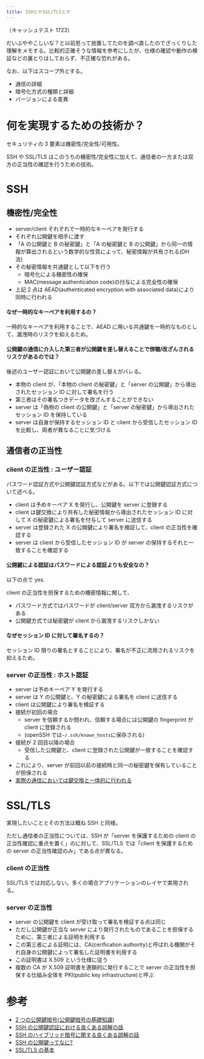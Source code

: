 ```yaml
---
title: SSHとかSSL/TLSとか
---
```


（キャッシュテスト 1723）

だいぶややこしいな？と以前思って放置してたのを調べ直したのでざっくりした理解をメモする。比較的正確そうな情報を参考にしたが、仕様の確認や動作の検証などの裏とりはしておらず、不正確な恐れがある。

なお、以下はスコープ外とする。

- 通信の詳細
- 暗号化方式の種類と詳細
- バージョンによる差異

# 何を実現するための技術か？

セキュリティの 3 要素は機密性/完全性/可用性。

SSH や SSL/TLS はこのうちの機密性/完全性に加えて、通信者の一方または双方の正当性の確認を行うための技術。

# SSH

## 機密性/完全性

- server/client それぞれで一時的なキーペアを発行する
- それぞれ公開鍵を相手に渡す
- 「A の公開鍵と B の秘密鍵」と「A の秘密鍵と B の公開鍵」から同一の情報が算出されるという数学的な性質によって、秘密情報が共有される(DH 法)
- その秘密情報を共通鍵として以下を行う
  - 暗号化による機密性の確保
  - MAC(message authentication code)の付与による完全性の確保
- 上記 2 点は AEAD(authenticated encryption with associated data)により同時に行われる

#### なぜ一時的なキーペアを利用するの？

一時的なキーペアを利用することで、AEAD に用いる共通鍵を一時的なものとして、漏洩時のリスクを抑えるため。

#### 公開鍵の通信に介入した第三者が公開鍵を差し替えることで傍聴/改ざんされるリスクがあるのでは？

後述のユーザー認証において公開鍵の差し替えがバレる。

- 本物の client が、「本物の client の秘密鍵」と「server の公開鍵」から導出されたセッション ID に対して署名を行う
- 第三者はその署名つきデータを改ざんすることができない
- server は「偽物の client の公開鍵」と「server の秘密鍵」から導出されたセッション ID を保持している
- server は自身が保持するセッション ID と client から受信したセッション ID を比較し、両者が異なることに気づける

## 通信者の正当性

### client の正当性 : ユーザー認証

パスワード認証方式や公開鍵認証方式などがある。以下では公開鍵認証方式について述べる。

- client は予めキーペア X を発行し、公開鍵を server に登録する
- client は鍵交換により共有した秘密情報から導出されたセッション ID に対して X の秘密鍵による署名を付与して server に送信する
- server は登録された X の公開鍵により署名を検証して、client の正当性を確認する
- server は client から受信したセッション ID が server の保持するそれと一致することを確認する

#### 公開鍵による認証はパスワードによる認証よりも安全なの？

以下の点で yes.

client の正当性を担保するための機密情報に関して、

- パスワード方式ではパスワードが client/server 双方から漏洩するリスクがある
- 公開鍵方式では秘密鍵が client から漏洩するリスクしかない

#### なぜセッション ID に対して署名するの？

セッション ID 限りの署名とすることにより、署名が不正に流用されるリスクを抑えるため。

### server の正当性 : ホスト認証

- server は予めキーペア Y を発行する
- server は Y の公開鍵と、Y の秘密鍵による署名を client に送信する
- client は公開鍵により署名を検証する
- 接続が初回の場合
  - server を信頼するか問われ、信頼する場合には公開鍵の fingerprint が client に登録される
  - (openSSH では`~/.ssh/known_hosts`に保存される)
- 接続が 2 回目以降の場合
  - 受信した公開鍵と、client に登録された公開鍵が一致することを確認する
- これにより、server が前回以前の接続時と同一の秘密鍵を保有していることが担保される
- [実際の通信においては鍵交換と一体的に行われる](https://qiita.com/angel_p_57/items/30a12a0d45457b5f76d5#%E5%87%A6%E7%90%86%E3%81%AE%E3%82%A4%E3%83%A1%E3%83%BC%E3%82%B8)

# SSL/TLS

実現したいこととその方法は概ね SSH と同様。

ただし通信者の正当性については、SSH が「server を保護するための client の正当性確認に重点を置く」のに対して、SSL/TLS では「client を保護するための server の正当性確認のみ」である点が異なる。

### client の正当性

SSL/TLS では対応しない。多くの場合アプリケーションのレイヤで実現される。

### server の正当性

- server の公開鍵を client が受け取って署名を検証する点は同じ
- ただし公開鍵が正当な server により発行されたものであることを担保するために、第三者による証明を利用する
- この第三者による証明には、CA(cerification authority)と呼ばれる機関がそれ自身の公開鍵によって署名した証明書を利用する
- この証明書は X.509 という仕様に従う
- 複数の CA が X.509 証明書を連鎖的に発行することで server の正当性を担保する仕組み全体を PKI(public key infrastructure)と呼ぶ

# 参考

- [2 つの公開鍵暗号(公開鍵暗号の基礎知識)](https://qiita.com/angel_p_57/items/897bf94160be8d637585)
- [SSH の公開鍵認証における良くある誤解の話](https://qiita.com/angel_p_57/items/2e3f3f8661de32a0d432)
- [SSH のハイブリッド暗号に関する良くある誤解の話](https://qiita.com/angel_p_57/items/30a12a0d45457b5f76d5)
- [SSH の公開鍵ってなに?](https://qiita.com/angel_p_57/items/19eda15576b3dceb7608)
- [SSL/TLS の基本](https://qiita.com/angel_p_57/items/446130934b425d90f89d)
